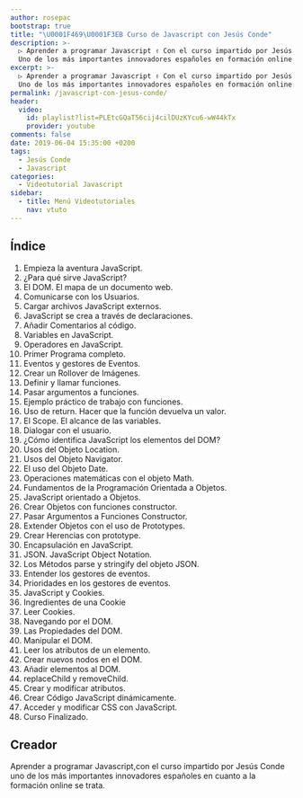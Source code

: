 ```yaml
---
author: rosepac
bootstrap: true
title: "\U0001F469‍\U0001F3EB Curso de Javascript con Jesús Conde"
description: >-
  ▷ Aprender a programar Javascript ✌️ Con el curso impartido por Jesús Conde ⭐️
  Uno de los más importantes innovadores españoles en formación online.
excerpt: >-
  ▷ Aprender a programar Javascript ✌️ Con el curso impartido por Jesús Conde ⭐️
  Uno de los más importantes innovadores españoles en formación online.
permalink: /javascript-con-jesus-conde/
header:
  video:
    id: playlist?list=PLEtcGQaT56cij4cilDUzKYcu6-wW44kTx
    provider: youtube
comments: false
date: 2019-06-04 15:35:00 +0200
tags:
  - Jesús Conde
  - Javascript
categories:
  - Videotutorial Javascript
sidebar:
  - title: Menú Videotutoriales
    nav: vtuto
---
```


## &Iacute;ndice

1. Empieza la aventura JavaScript.
2. &iquest;Para qu&eacute; sirve JavaScript?
3. El DOM. El mapa de un documento web.
4. Comunicarse con los Usuarios.
5. Cargar archivos JavaScript externos.
6. JavaScript se crea a trav&eacute;s de declaraciones.
7. A&ntilde;adir Comentarios al c&oacute;digo.
8. Variables en JavaScript.
9. Operadores en JavaScript.
10. Primer Programa completo.
11. Eventos y gestores de Eventos.
12. Crear un Rollover de Im&aacute;genes.
13. Definir y llamar funciones.
14. Pasar argumentos a funciones.
15. Ejemplo pr&aacute;ctico de trabajo con funciones.
16. Uso de return. Hacer que la funci&oacute;n devuelva un valor.
17. El Scope. El alcance de las variables.
18. Dialogar con el usuario.
19. &iquest;C&oacute;mo identifica JavaScript los elementos del DOM?
20. Usos del Objeto Location.
21. Usos del Objeto Navigator.
22. El uso del Objeto Date.
23. Operaciones matem&aacute;ticas con el objeto Math.
24. Fundamentos de la Programaci&oacute;n Orientada a Objetos.
25. JavaScript orientado a Objetos.
26. Crear Objetos con funciones constructor.
27. Pasar Argumentos a Funciones Constructor.
28. Extender Objetos con el uso de Prototypes.
29. Crear Herencias con prototype.
30. Encapsulaci&oacute;n en JavaScript.
31. JSON. JavaScript Object Notation.
32. Los M&eacute;todos parse y stringify del objeto JSON.
33. Entender los gestores de eventos.
34. Prioridades en los gestores de eventos.
35. JavaScript y Cookies.
36. Ingredientes de una Cookie
37. Leer Cookies.
38. Navegando por el DOM.
39. Las Propiedades del DOM.
40. Manipular el DOM.
41. Leer los atributos de un elemento.
42. Crear nuevos nodos en el DOM.
43. A&ntilde;adir elementos al DOM.
44. replaceChild y removeChild.
45. Crear y modificar atributos.
46. Crear C&oacute;digo JavaScript din&aacute;micamente.
47. Acceder y modificar CSS con JavaScript.
48. Curso Finalizado.

## Creador

Aprender a programar Javascript,con el curso impartido por Jes&uacute;s Conde uno de los m&aacute;s importantes innovadores espa&ntilde;oles en cuanto a la formaci&oacute;n online se trata.